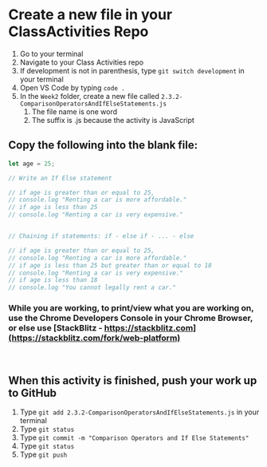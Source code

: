 # Create a new file in your ClassActivities Repo

1. Go to your terminal
2. Navigate to your Class Activities repo
3. If development is not in parenthesis, type `git switch development` in your terminal
4. Open VS Code by typing `code .`
5. In the `Week2` folder, create a new file called `2.3.2-ComparisonOperatorsAndIfElseStatements.js`
    1. The file name is one word
    2. The suffix is .js because the activity is JavaScript

## Copy the following into the blank file:

```javascript
let age = 25;

// Write an If Else statement

// if age is greater than or equal to 25,
// console.log "Renting a car is more affordable."
// if age is less than 25
// console.log "Renting a car is very expensive."


// Chaining if statements: if - else if - ... - else

// if age is greater than or equal to 25,
// console.log "Renting a car is more affordable."
// if age is less than 25 but greater than or equal to 18
// console.log "Renting a car is very expensive."
// if age is less than 18
// console.log "You cannot legally rent a car."
```

### While you are working, to print/view what you are working on, use the Chrome Developers Console in your Chrome Browser, or else use [StackBlitz - https://stackblitz.com](https://stackblitz.com/fork/web-platform)

<br>

## When this activity is finished, push your work up to GitHub

1. Type `git add 2.3.2-ComparisonOperatorsAndIfElseStatements.js` in your terminal
2. Type `git status`
3. Type `git commit -m "Comparison Operators and If Else Statements"`
4. Type `git status`
5. Type `git push`
